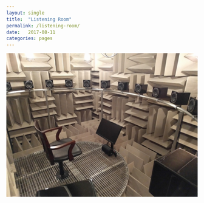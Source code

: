 ```yaml
---
layout: single
title:  "Listening Room"
permalink: /listening-room/
date:   2017-08-11
categories: pages
---
```

<p align="center"> <img src="assets/img/Listening_Room.jpg"> </p>
